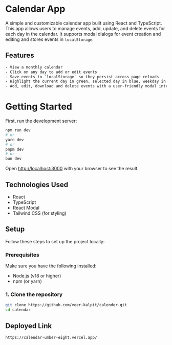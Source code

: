 # Calendar App

A simple and customizable calendar app built using React and TypeScript. This app allows users to manage events, add, update, and delete events for each day in the calendar. It supports modal dialogs for event creation and editing and stores events in `localStorage`.

## Features
```bash
- View a monthly calendar
- Click on any day to add or edit events
- Save events to `localStorage` so they persist across page reloads
- Highlight the current day in green, selected day in blue, weekday in red and days with event in yellow
- Add, edit, download and delete events with a user-friendly modal interface
```

# Getting Started

First, run the development server:

```bash
npm run dev
# or
yarn dev
# or
pnpm dev
# or
bun dev
```

Open [http://localhost:3000](http://localhost:3000) with your browser to see the result.

## Technologies Used

- React
- TypeScript
- React Modal
- Tailwind CSS (for styling)

## Setup

Follow these steps to set up the project locally:

### Prerequisites

Make sure you have the following installed:

- Node.js (v18 or higher)
- npm (or yarn)

### 1. Clone the repository

```bash
git clone https://github.com/veer-kalpit/calender.git
cd calendar
```
## Deployed Link

```bash
https://calendar-umber-eight.vercel.app/ 
```